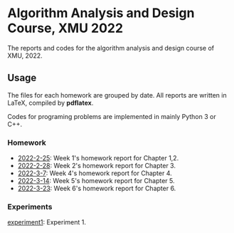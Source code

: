 # Algorithm Analysis and Design Course, XMU 2022

The reports and codes for the algorithm analysis and design course of XMU, 2022. 



## Usage



The files for each homework are grouped by date. All reports are written in LaTeX, compiled by **pdflatex**. 

Codes for programing problems are implemented in mainly Python 3 or C++.

### Homework
- [2022-2-25](https://github.com/SmartPolarBear/algorithm-analysis-csxmu-2022/tree/main/2022-2-25): Week 1's homework report for Chapter 1,2.
- [2022-2-28](https://github.com/SmartPolarBear/algorithm-analysis-csxmu-2022/tree/main/2022-2-28): Week 2's homework report for Chapter 3.
- [2022-3-7](https://github.com/SmartPolarBear/algorithm-analysis-csxmu-2022/tree/main/2022-3-7): Week 4's homework report for Chapter 4.
- [2022-3-14](https://github.com/SmartPolarBear/algorithm-analysis-csxmu-2022/tree/main/2022-3-14): Week 5's homework report for Chapter 5.
- [2022-3-23](https://github.com/SmartPolarBear/algorithm-analysis-csxmu-2022/tree/main/2022-3-23): Week 6's homework report for Chapter 6.  

### Experiments

 [experiment1](https://github.com/SmartPolarBear/algorithm-analysis-csxmu-2022/tree/main/experiment1): Experiment 1.   
